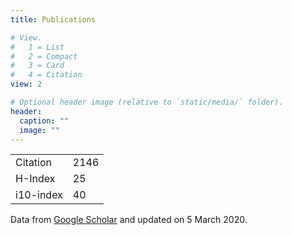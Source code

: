 ```yaml
---
title: Publications

# View.
#   1 = List
#   2 = Compact
#   3 = Card
#   4 = Citation
view: 2

# Optional header image (relative to `static/media/` folder).
header:
  caption: ""
  image: ""
---
```



|          |       |
|----------|-------|
|Citation  | 2146  |
|H-Index   |   25  |
|i10-index |   40  |

Data from [Google Scholar](https://scholar.google.com/citations?user=MfZ-QtEAAAAJ) and updated on 5 March 2020.
